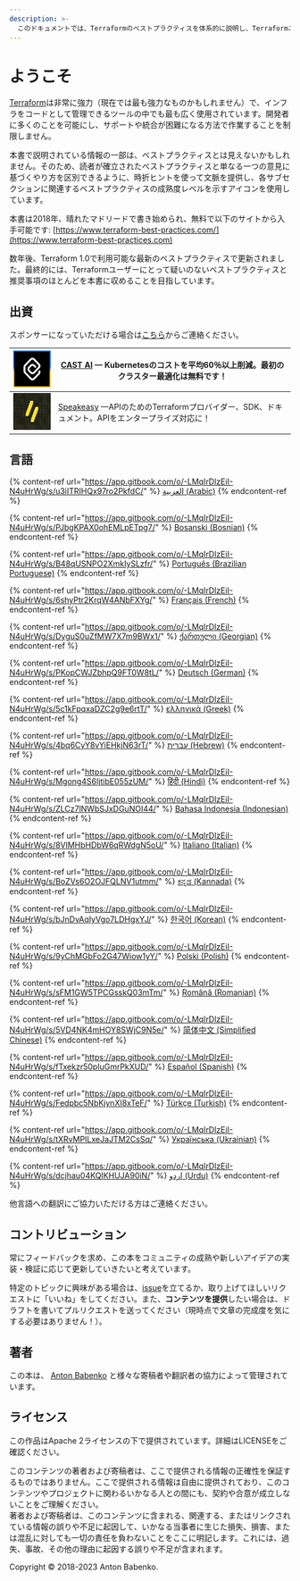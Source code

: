 ```yaml
---
description: >-
  このドキュメントでは、Terraformのベストプラクティスを体系的に説明し、Terraformユーザーが最も頻繁に経験する問題に対する推奨事項を提供します。
---
```


# ようこそ

[Terraform](https://www.terraform.io)は非常に強力（現在では最も強力なものかもしれません）で、インフラをコードとして管理できるツールの中でも最も広く使用されています。開発者に多くのことを可能にし、サポートや統合が困難になる方法で作業することを制限しません。

本書で説明されている情報の一部は、ベストプラクティスとは見えないかもしれません。そのため、読者が確立されたベストプラクティスと単なる一つの意見に基づくやり方を区別できるように、時折ヒントを使って文脈を提供し、各サブセクションに関連するベストプラクティスの成熟度レベルを示すアイコンを使用しています。

本書は2018年、晴れたマドリードで書き始められ、無料で以下のサイトから入手可能です: [https://www.terraform-best-practices.com/](https://www.terraform-best-practices.com)

数年後、Terraform 1.0で利用可能な最新のベストプラクティスで更新されました。最終的には、Terraformユーザーにとって疑いのないベストプラクティスと推奨事項のほとんどを本書に収めることを目指しています。

## 出資

スポンサーになっていただける場合は[こちら](https://github.com/antonbabenko/terraform-aws-devops#social-links)からご連絡ください。

| [![](.gitbook/assets/cast-logo.png)](https://cast.ai/antonbabenko)                                                                   | [CAST AI](https://cast.ai/antonbabenko) — Kubernetesのコストを平均60％以上削減。最初のクラスター最適化は無料です！                                                                       |
| ------------------------------------------------------------------------------------------------------------------------------------ | ---------------------------------------------------------------------------------------------------------------------------------------------------------- |
| [![](.gitbook/assets/speakeasy-logo.png)](https://speakeasyapi.dev/?utm\_source=tf\_best\_practices\&utm\_medium=github+sponsorship) | [Speakeasy](https://speakeasyapi.dev/?utm\_source=tf\_best\_practices\&utm\_medium=github+sponsorship) —APIのためのTerraformプロバイダー、SDK、ドキュメント。APIをエンタープライズ対応に！ |

## 言語

{% content-ref url="https://app.gitbook.com/o/-LMqIrDlzEiI-N4uHrWg/s/u3iITRIHQx97ro2PkfdC/" %}
[العربية (Arabic)](https://app.gitbook.com/o/-LMqIrDlzEiI-N4uHrWg/s/u3iITRIHQx97ro2PkfdC/)
{% endcontent-ref %}

{% content-ref url="https://app.gitbook.com/o/-LMqIrDlzEiI-N4uHrWg/s/PJbgKPAX0ohEMLpETpg7/" %}
[Bosanski (Bosnian)](https://app.gitbook.com/o/-LMqIrDlzEiI-N4uHrWg/s/PJbgKPAX0ohEMLpETpg7/)
{% endcontent-ref %}

{% content-ref url="https://app.gitbook.com/o/-LMqIrDlzEiI-N4uHrWg/s/B48qUSNPO2XmkIySLzfr/" %}
[Português (Brazilian Portuguese)](https://app.gitbook.com/o/-LMqIrDlzEiI-N4uHrWg/s/B48qUSNPO2XmkIySLzfr/)
{% endcontent-ref %}

{% content-ref url="https://app.gitbook.com/o/-LMqIrDlzEiI-N4uHrWg/s/6shyPtr2KrqW4ANbFXYg/" %}
[Français (French)](https://app.gitbook.com/o/-LMqIrDlzEiI-N4uHrWg/s/6shyPtr2KrqW4ANbFXYg/)
{% endcontent-ref %}

{% content-ref url="https://app.gitbook.com/o/-LMqIrDlzEiI-N4uHrWg/s/DyguS0uZfMW7X7m9BWx1/" %}
[ქართული (Georgian)](https://app.gitbook.com/o/-LMqIrDlzEiI-N4uHrWg/s/DyguS0uZfMW7X7m9BWx1/)
{% endcontent-ref %}

{% content-ref url="https://app.gitbook.com/o/-LMqIrDlzEiI-N4uHrWg/s/PKopCWJZbhpQ9FT0W8tL/" %}
[Deutsch (German)](https://app.gitbook.com/o/-LMqIrDlzEiI-N4uHrWg/s/PKopCWJZbhpQ9FT0W8tL/)
{% endcontent-ref %}

{% content-ref url="https://app.gitbook.com/o/-LMqIrDlzEiI-N4uHrWg/s/5c1kFpqxaDZC2g9e6rtT/" %}
[ελληνικά (Greek)](https://app.gitbook.com/o/-LMqIrDlzEiI-N4uHrWg/s/5c1kFpqxaDZC2g9e6rtT/)
{% endcontent-ref %}

{% content-ref url="https://app.gitbook.com/o/-LMqIrDlzEiI-N4uHrWg/s/4bq6CyY8vYiEHkjN63rT/" %}
[עברית (Hebrew)](https://app.gitbook.com/o/-LMqIrDlzEiI-N4uHrWg/s/4bq6CyY8vYiEHkjN63rT/)
{% endcontent-ref %}

{% content-ref url="https://app.gitbook.com/o/-LMqIrDlzEiI-N4uHrWg/s/Mgong4S6IjtibE055zUM/" %}
[हिंदी (Hindi)](https://app.gitbook.com/o/-LMqIrDlzEiI-N4uHrWg/s/Mgong4S6IjtibE055zUM/)
{% endcontent-ref %}

{% content-ref url="https://app.gitbook.com/o/-LMqIrDlzEiI-N4uHrWg/s/ZLCz7lNWbSJxDGuNOI44/" %}
[Bahasa Indonesia (Indonesian)](https://app.gitbook.com/o/-LMqIrDlzEiI-N4uHrWg/s/ZLCz7lNWbSJxDGuNOI44/)
{% endcontent-ref %}

{% content-ref url="https://app.gitbook.com/o/-LMqIrDlzEiI-N4uHrWg/s/8VlMHbHDbW6qRWdgN5oU/" %}
[Italiano (Italian)](https://app.gitbook.com/o/-LMqIrDlzEiI-N4uHrWg/s/8VlMHbHDbW6qRWdgN5oU/)
{% endcontent-ref %}

{% content-ref url="https://app.gitbook.com/o/-LMqIrDlzEiI-N4uHrWg/s/BoZVs6O2OJFQLNV1utmm/" %}
[ಕನ್ನಡ (Kannada)](https://app.gitbook.com/o/-LMqIrDlzEiI-N4uHrWg/s/BoZVs6O2OJFQLNV1utmm/)
{% endcontent-ref %}

{% content-ref url="https://app.gitbook.com/o/-LMqIrDlzEiI-N4uHrWg/s/bJnDvAqIyVgo7LDHgxYJ/" %}
[한국어 (Korean)](https://app.gitbook.com/o/-LMqIrDlzEiI-N4uHrWg/s/bJnDvAqIyVgo7LDHgxYJ/)
{% endcontent-ref %}

{% content-ref url="https://app.gitbook.com/o/-LMqIrDlzEiI-N4uHrWg/s/9yChMGbFo2G47Wiow1yY/" %}
[Polski (Polish)](https://app.gitbook.com/o/-LMqIrDlzEiI-N4uHrWg/s/9yChMGbFo2G47Wiow1yY/)
{% endcontent-ref %}

{% content-ref url="https://app.gitbook.com/o/-LMqIrDlzEiI-N4uHrWg/s/sFM1GW5TPCGsskQ03mTm/" %}
[Română (Romanian)](https://app.gitbook.com/o/-LMqIrDlzEiI-N4uHrWg/s/sFM1GW5TPCGsskQ03mTm/)
{% endcontent-ref %}

{% content-ref url="https://app.gitbook.com/o/-LMqIrDlzEiI-N4uHrWg/s/5VD4NK4mHOY8SWjC9N5e/" %}
[简体中文 (Simplified Chinese)](https://app.gitbook.com/o/-LMqIrDlzEiI-N4uHrWg/s/5VD4NK4mHOY8SWjC9N5e/)
{% endcontent-ref %}

{% content-ref url="https://app.gitbook.com/o/-LMqIrDlzEiI-N4uHrWg/s/fTxekzr50pIuGmrPkXUD/" %}
[Español (Spanish)](https://app.gitbook.com/o/-LMqIrDlzEiI-N4uHrWg/s/fTxekzr50pIuGmrPkXUD/)
{% endcontent-ref %}

{% content-ref url="https://app.gitbook.com/o/-LMqIrDlzEiI-N4uHrWg/s/Fedpbc5NbKjynXI8xTeF/" %}
[Türkçe (Turkish)](https://app.gitbook.com/o/-LMqIrDlzEiI-N4uHrWg/s/Fedpbc5NbKjynXI8xTeF/)
{% endcontent-ref %}

{% content-ref url="https://app.gitbook.com/o/-LMqIrDlzEiI-N4uHrWg/s/tXRvMPILxeJaJTM2CsSq/" %}
[Українська (Ukrainian)](https://app.gitbook.com/o/-LMqIrDlzEiI-N4uHrWg/s/tXRvMPILxeJaJTM2CsSq/)
{% endcontent-ref %}

{% content-ref url="https://app.gitbook.com/o/-LMqIrDlzEiI-N4uHrWg/s/dcjhau04KQIKHUJA90iN/" %}
[اردو (Urdu)](https://app.gitbook.com/o/-LMqIrDlzEiI-N4uHrWg/s/dcjhau04KQIKHUJA90iN/)
{% endcontent-ref %}

他言語への翻訳にご協力いただける方はご連絡ください。

## コントリビューション

常にフィードバックを求め、この本をコミュニティの成熟や新しいアイデアの実装・検証に応じて更新していきたいと考えています。

特定のトピックに興味がある場合は、[issue](https://github.com/antonbabenko/terraform-best-practices/issues)を立てるか、取り上げてほしいリクエストに「いいね」をしてください。また、**コンテンツを提供**したい場合は、ドラフトを書いてプルリクエストを送ってください（現時点で文章の完成度を気にする必要はありません！）。

## 著者

この本は、 [Anton Babenko](https://github.com/antonbabenko) と様々な寄稿者や翻訳者の協力によって管理されています。

## ライセンス

この作品はApache 2ライセンスの下で提供されています。詳細はLICENSEをご確認ください。

このコンテンツの著者および寄稿者は、ここで提供される情報の正確性を保証するものではありません。ここで提供される情報は自由に提供されており、このコンテンツやプロジェクトに関わるいかなる人との間にも、契約や合意が成立しないことをご理解ください。\
著者および寄稿者は、このコンテンツに含まれる、関連する、またはリンクされている情報の誤りや不足に起因して、いかなる当事者に生じた損失、損害、または混乱に対しても一切の責任を負わないことをここに明記します。これには、過失、事故、その他の理由に起因する誤りや不足が含まれます。

Copyright © 2018-2023 Anton Babenko.
